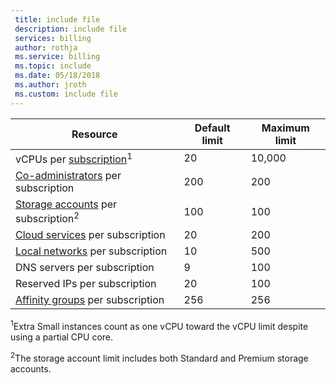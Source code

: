 ```yaml
---
 title: include file
 description: include file
 services: billing
 author: rothja
 ms.service: billing
 ms.topic: include
 ms.date: 05/18/2018
 ms.author: jroth
 ms.custom: include file
---
```


| Resource | Default limit | Maximum limit |
| --- | --- | --- |
| vCPUs per [subscription](../articles/billing-buy-sign-up-azure-subscription.md)<sup>1</sup> |20 |10,000 |
| [Co-administrators](../articles/billing-add-change-azure-subscription-administrator.md) per subscription |200 |200 |
| [Storage accounts](../articles/storage/common/storage-create-storage-account.md) per subscription<sup>2</sup> |100 |100 |
| [Cloud services](../articles/cloud-services/cloud-services-choose-me.md) per subscription |20 |200 |
| [Local networks](https://msdn.microsoft.com/library/jj157100.aspx) per subscription |10 |500 |
| DNS servers per subscription |9 |100 |
| Reserved IPs per subscription |20 |100 |
| [Affinity groups](../articles/virtual-network/virtual-networks-migrate-to-regional-vnet.md) per subscription |256 |256 |


<sup>1</sup>Extra Small instances count as one vCPU toward the vCPU limit despite using a partial CPU core.

<sup>2</sup>The storage account limit includes both Standard and Premium storage accounts. 

